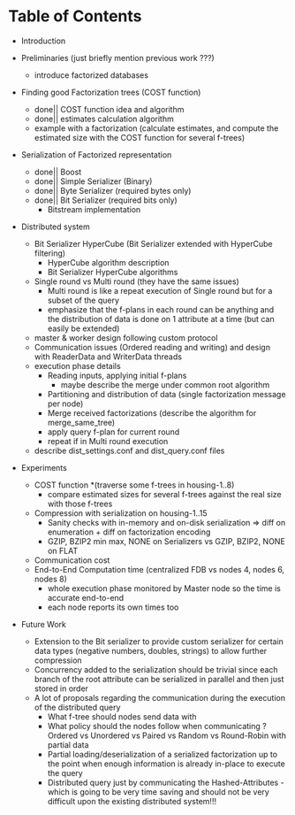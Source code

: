 
# Table of Contents

* Introduction

* Preliminaries (just briefly mention previous work ???)
    - introduce factorized databases

* Finding good Factorization trees (COST function)
    - done|| COST function idea and algorithm
    - done|| estimates calculation algorithm
    - example with a factorization (calculate estimates, and compute the estimated size with the COST function for several f-trees)

* Serialization of Factorized representation
    - done|| Boost
    - done|| Simple Serializer (Binary)
    - done|| Byte Serializer (required bytes only)
    - done|| Bit Serializer (required bits only)
        * Bitstream implementation

* Distributed system
    - Bit Serializer HyperCube (Bit Serializer extended with HyperCube filtering)
        * HyperCube algorithm description
        * Bit Serializer HyperCube algorithms
    - Single round vs Multi round (they have the same issues)
        * Multi round is like a repeat execution of Single round but for a subset of the query
        * emphasize that the f-plans in each round can be anything and the distribution of data is done on 1 attribute at a time (but can easily be extended)
    - master & worker design following custom protocol
    - Communication issues (Ordered reading and writing) and design with ReaderData and WriterData threads
    - execution phase details
        * Reading inputs, applying initial f-plans
            - maybe describe the merge under common root algorithm
        * Partitioning and distribution of data (single factorization message per node)
        * Merge received factorizations (describe the algorithm for merge_same_tree)
        * apply query f-plan for current round
        * repeat if in Multi round execution
    - describe dist\_settings.conf and dist\_query.conf files

* Experiments
    - COST function 
        *(traverse some f-trees in housing-1..8)
        * compare estimated sizes for several f-trees against the real size with those f-trees
    - Compression with serialization on housing-1..15
        * Sanity checks with in-memory and on-disk serialization => diff on enumeration + diff on factorization encoding
        * GZIP, BZIP2 min max, NONE on Serializers vs GZIP, BZIP2, NONE on FLAT 
    - Communication cost 
    - End-to-End Computation time (centralized FDB vs nodes 4, nodes 6, nodes 8)
        * whole execution phase monitored by Master node so the time is accurate end-to-end
        * each node reports its own times too

* Future Work
    - Extension to the Bit serializer to provide custom serializer for certain data types (negative numbers, doubles, strings) to allow further compression
    - Concurrency added to the serialization should be trivial since each branch of the root attribute can be serialized in parallel and then just stored in order
    - A lot of proposals regarding the communication during the execution of the distributed query
        * What f-tree should nodes send data with
        * What policy should the nodes follow when communicating ? Ordered vs Unordered vs Paired vs Random vs Round-Robin with partial data
        * Partial loading/deserialization of a serialized factorization up to the point when enough information is already in-place to execute the query
        * Distributed query just by communicating the Hashed-Attributes - which is going to be very time saving and should not be very difficult upon the existing distributed system!!!

